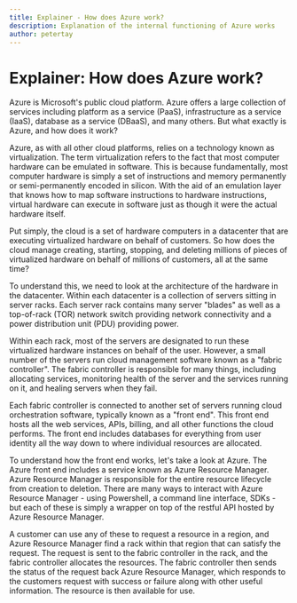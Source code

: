```yaml
---
title: Explainer - How does Azure work?
description: Explanation of the internal functioning of Azure works
author: petertay
---
```


# Explainer: How does Azure work?

Azure is Microsoft's public cloud platform. Azure offers a large collection of services including platform as a service (PaaS), infrastructure as a service (IaaS), database as a service (DBaaS), and many others. But what exactly is Azure, and how does it work?

Azure, as with all other cloud platforms, relies on a technology known as virtualization. The term virtualization refers to the fact that most computer hardware can be emulated in software. This is because fundamentally, most computer hardware is simply a set of instructions and memory permanently or semi-permanently encoded in silicon. With the aid of an emulation layer that knows how to map software instructions to hardware instructions, virtual hardware can execute in software just as though it were the actual hardware itself.

Put simply, the cloud is a set of hardware computers in a datacenter that are executing virtualized hardware on behalf of customers. So how does the cloud manage creating, starting, stopping, and deleting millions of pieces of virtualized hardware on behalf of millions of customers, all at the same time?

To understand this, we need to look at the architecture of the hardware in the datacenter.  Within each datacenter is a collection of servers sitting in server racks. Each server rack contains many server "blades" as well as a top-of-rack (TOR) network switch providing network connectivity and a power distribution unit (PDU) providing power. 

Within each rack, most of the servers are designated to run these virtualized hardware instances on behalf of the user. However, a small number of the servers run cloud management software known as a "fabric controller". The fabric controller is responsible for many things, including allocating services, monitoring health of the server and the services running on it, and healing servers when they fail.

Each fabric controller is connected to another set of servers running cloud orchestration software, typically known as a "front end". This front end hosts all the web services, APIs, billing, and all other functions the cloud performs. The front end includes databases for everything from user identity all the way down to where individual resources are allocated. 

To understand how the front end works, let's take a look at Azure. The Azure front end includes a service known as Azure Resource Manager. Azure Resource Manager is responsible for the entire resource lifecycle from creation to deletion. There are many ways to interact with Azure Resource Manager - using Powershell, a command line interface, SDKs - but each of these is simply a wrapper on top of the restful API hosted by Azure Resource Manager. 

A customer can use any of these to request a resource in a region, and Azure Resource Manager find a rack within that region that can satisfy the request. The request is sent to the fabric controller in the rack, and the fabric controller allocates the resources. The fabric controller then sends the status of the request back Azure Resource Manager, which responds to the customers request with success or failure along with other useful information. The resource is then available for use.